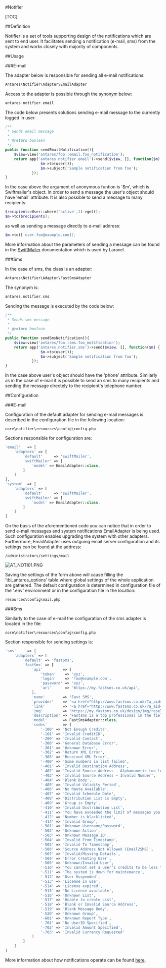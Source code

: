 #Notifier  

[TOC]

##Definition  

Notifier is a set of tools supporting design of the notifications which are sent to end user. It facilitates sending a notification (e-mail, sms) from the system and works closely with majority of components.

##Usage  

###E-mail  

The adapter below is responsible for sending all e-mail notifications:

```php
Antares\Notifier\Adapter\EmailAdapter
```

Access to the adapter is possible through the synonym below:

```php
antares.notifier.email
```

The code below presents solutions sending e-mail message to the currently logged in user:

```php
/**
 * Sends email message
 *
 * @return boolean
 */
public function sendEmailNotification(){
    $view=view('antares/foo::email.foo_notification');       
    return app('antares.notifier.email')->send($view, [], function($m) {
                $m->to(user());
                $m->subject('Sample notification from foo');
            });
}
```

In the case above the argument of anonymous funtion is '$m', which is Swiftmailer's object. In order to send a message the user's object should have 'email' attribute. It is also possible to send a message to many recipients:

```php
$recipients=User::where('active',1)->get();
$m->to($recipients);
```

as well as sending a message directly to e-mail address:

```php
$m->to(['user.foo@example.com]);
```

More information about the parameters of sending a message can be found in the [SwiftMailer](http://swiftmailer.org/) documentation which is used by Laravel.

###Sms  

In the case of sms, the class is an adapter:

```php
Antares\Notifier\Adapter\FastSmsAdapter
```

The synonym is:

```php
antares.notifier.sms
```

Sending the message is executed by the code below:

```php
/**
 * Sends sms message
 *
 * @return boolean
 */
public function sendSmsNotification(){
    $view=view('antares/foo::sms.foo_notification');       
    return app('antares.notifier.sms')->send($view, [], function($m) {
                $m->to(user());
                $m->subject('Sample notification from foo');
            });
}
```

In the case above user's object should have the 'phone' attribute. Similarly as in the case of e-mail it is possible to send an sms to many recipients and sending the message directely to the recipient's telephone number.

##Configuration  

###E-mail  

Configuration of the default adapter for sending e-mail messages is described in the configuration file in the following location:

```console
core\notifier\resources\config\config.php
```

Sections responsible for configuration are:

```php
'email'   => [
    'adapters' => [
        'default'     => 'swiftMailer',
        'swiftMailer' => [
            'model' => EmailAdapter::class,
        ]
    ]
],
'system'  => [
    'adapters' => [
        'default'     => 'swiftMailer',
        'swiftMailer' => [
            'model' => EmailAdapter::class,
        ]
    ]
]

```

On the basis of the aforementioned code you can notice that in order to send e-mail messages and system notifications EmailAdapter is being used. Such configuration enables upgrading the system with other adapters. Furthermore, EmailAdapter uses outgoing email server configuration and its settings can be found at the address:

```console
/administrators/settings/mail
```

  ![AT_NOTI01.PNG](https://raw.githubusercontent.com/antaresproject/docs/master/docs/img/docs/services/notifier/AT_NOTI01.PNG)
  
Saving the settings of the form above will cause filling the 'tbl_antares_options' table where global settings of the whole application are gathered. The default configuration is determined in configuration file of the '.env' environment or in the configuration file in the location:

```console
resources\config\mail.php
```

###Sms  

Similarly to the case of e-mail the configuration of the sms adapter is located in the file:

```console
core\notifier\resources\config\config.php
```

Section responsible for sending settings is:

```php
'sms'     => [
    'adapters' => [
        'default' => 'fastSms',
        'fastSms' => [
            'api'         => [
                'token'    => 'xyz',
                'login'    => 'foo@example.com',
                'password' => 'xyz',
                'url'      => 'https://my.fastsms.co.uk/api',
            ],
            'name'        => 'Fast SMS',
            'provider'    => '<a href="http://www.fastsms.co.uk/?a_aid=559b889916b99">www.fastsms.co.uk</a>',
            'link'        => '<a href="http://www.fastsms.co.uk/?a_aid=559b889916b99" target="_blank" style=" color: #4169E1;">Sign up for a free account</a> and get ten credits to try out Fastsms services. No billing info required!',
            'img'         => 'https://my.fastsms.co.uk/design/img/resellers/6/logo1.png',
            'description' => 'Fastsms is a top professional in the field of internet texting solutions as their structure covers more than 500 mobile networks in over 200 countries. What gives them a decided edge over other providers is a transparent pricing policy and unprecedented flexibility in the use of their services. There are no set-up costs or minimum usage requirements in Fastsms – you simply pay for the blocks of outgoing text credits and use them whenever you wish, as they have no expiry date.',
            'model'       => FastSmsAdapter::class,
            'codes'       => [
                '-100' => 'Not Enough Credits',
                '-101' => 'Invalid CreditID',
                '-200' => 'Invalid Contact',
                '-300' => 'General Database Error',
                '-301' => 'Unknown Error',
                '-302' => 'Return XML Error',
                '-303' => 'Received XML Error',
                '-400' => 'Some numbers in list failed',
                '-401' => 'Invalid Destination Address',
                '-402' => 'Invalid Source Address – Alphanumeric too long',
                '-403' => 'Invalid Source Address – Invalid Number',
                '-404' => 'Blank Body',
                '-405' => 'Invalid Validity Period',
                '-406' => 'No Route Available',
                '-407' => 'Invalid Schedule Date',
                '-408' => 'Distribution List is Empty',
                '-409' => 'Group is Empty',
                '-410' => 'Invalid Distribution List',
                '-411' => 'You have exceeded the limit of messages you can send in a single day to a single number',
                '-412' => 'Number is blacklisted',
                '-414' => 'Invalid Group',
                '-501' => 'Unknown Username/Password',
                '-502' => 'Unknown Action',
                '-503' => 'Unknown Message ID',
                '-504' => 'Invalid From Timestamp',
                '-505' => 'Invalid To Timestamp',
                '-506' => 'Source Address Not Allowed (Email2SMS)',
                '-507' => 'Invalid/Missing Details',
                '-508' => 'Error Creating User',
                '-509' => 'Unknown/Invalid User',
                '-510' => 'You cannot set a user’s credits to be less than 0',
                '-511' => 'The system is down for maintenance',
                '-512' => 'User Suspended',
                '-513' => 'License in use',
                '-514' => 'License expired',
                '-515' => 'No License available',
                '-516' => 'Unknown List',
                '-517' => 'Unable to create List',
                '-518' => 'Blank or Invalid Source Address',
                '-519' => 'Blank Message Body',
                '-520' => 'Unknown Group',
                '-601' => 'Unknown Report Type',
                '-701' => 'No UserID Specified',
                '-702' => 'Invalid Amount Specified',
                '-703' => 'Invalid Currency Requested'
            ]
        ]
    ]
]
```

More information about how notifications operate can be found [here](https://inbssoftware.atlassian.net/wiki/display/AS/Notifications).
